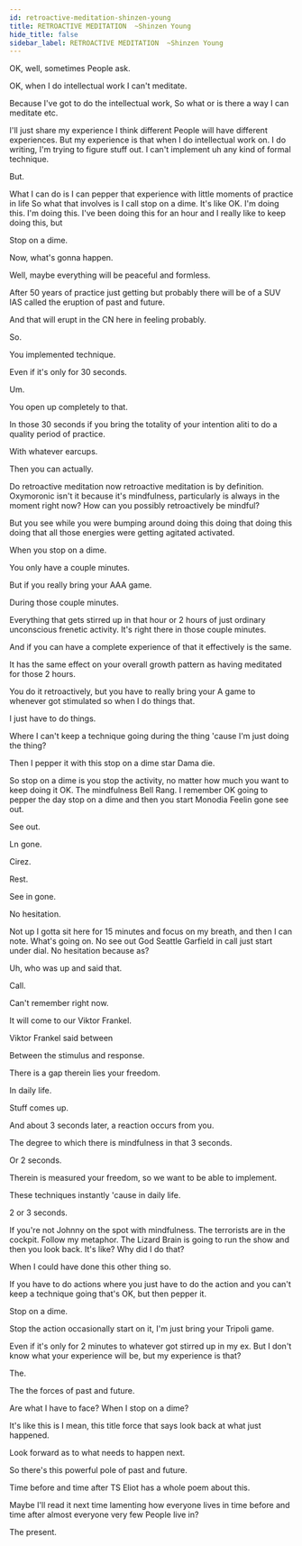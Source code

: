 ```yaml
---
id: retroactive-meditation-shinzen-young
title: RETROACTIVE MEDITATION  ~Shinzen Young
hide_title: false
sidebar_label: RETROACTIVE MEDITATION  ~Shinzen Young
---
```

OK, well, sometimes People ask.

OK, when I do intellectual work I can't meditate.

Because I've got to do the intellectual work, So what or is there a way I can meditate etc.

I'll just share my experience I think different People will have different experiences. But my experience is that when I do intellectual work on. I do writing, I'm trying to figure stuff out. I can't implement uh any kind of formal technique.

But.

What I can do is I can pepper that experience with little moments of practice in life So what that involves is I call stop on a dime. It's like OK. I'm doing this. I'm doing this. I've been doing this for an hour and I really like to keep doing this, but





Stop on a dime.

Now, what's gonna happen.

Well, maybe everything will be peaceful and formless.

After 50 years of practice just getting but probably there will be of a SUV IAS called the eruption of past and future.

And that will erupt in the CN here in feeling probably.

So.

You implemented technique.

Even if it's only for 30 seconds.

Um.

You open up completely to that.

In those 30 seconds if you bring the totality of your intention aliti to do a quality period of practice.

With whatever earcups.

Then you can actually.

Do retroactive meditation now retroactive meditation is by definition. Oxymoronic isn't it because it's mindfulness, particularly is always in the moment right now? How can you possibly retroactively be mindful?

But you see while you were bumping around doing this doing that doing this doing that all those energies were getting agitated activated.

When you stop on a dime.

You only have a couple minutes.

But if you really bring your AAA game.

During those couple minutes.

Everything that gets stirred up in that hour or 2 hours of just ordinary unconscious frenetic activity. It's right there in those couple minutes.

And if you can have a complete experience of that it effectively is the same.

It has the same effect on your overall growth pattern as having meditated for those 2 hours.

You do it retroactively, but you have to really bring your A game to whenever got stimulated so when I do things that.

I just have to do things.

Where I can't keep a technique going during the thing 'cause I'm just doing the thing?

Then I pepper it with this stop on a dime star Dama die.

So stop on a dime is you stop the activity, no matter how much you want to keep doing it OK. The mindfulness Bell Rang. I remember OK going to pepper the day stop on a dime and then you start Monodia Feelin gone see out.

See out.

Ln gone.

Cirez.

Rest.

See in gone.

No hesitation.

Not up I gotta sit here for 15 minutes and focus on my breath, and then I can note. What's going on. No see out God Seattle Garfield in call just start under dial. No hesitation because as?

Uh, who was up and said that.

Call.

Can't remember right now.

It will come to our Viktor Frankel.

Viktor Frankel said between

Between the stimulus and response.

There is a gap therein lies your freedom.

In daily life.

Stuff comes up.

And about 3 seconds later, a reaction occurs from you.

The degree to which there is mindfulness in that 3 seconds.

Or 2 seconds.

Therein is measured your freedom, so we want to be able to implement.

These techniques instantly 'cause in daily life.

2 or 3 seconds.

If you're not Johnny on the spot with mindfulness. The terrorists are in the cockpit. Follow my metaphor. The Lizard Brain is going to run the show and then you look back. It's like? Why did I do that?

When I could have done this other thing so.

If you have to do actions where you just have to do the action and you can't keep a technique going that's OK, but then pepper it.

Stop on a dime.

Stop the action occasionally start on it, I'm just bring your Tripoli game.

Even if it's only for 2 minutes to whatever got stirred up in my ex. But I don't know what your experience will be, but my experience is that?

The.

The the forces of past and future.

Are what I have to face? When I stop on a dime?

It's like this is I mean, this title force that says look back at what just happened.

Look forward as to what needs to happen next.

So there's this powerful pole of past and future.

Time before and time after TS Eliot has a whole poem about this.

Maybe I'll read it next time lamenting how everyone lives in time before and time after almost everyone very few People live in?

The present.


